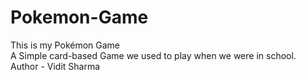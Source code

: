 # Pokemon-Game
This is my Pokémon Game
<br>
A Simple card-based Game we used to play when we were in school.
<br>
Author - Vidit Sharma 
